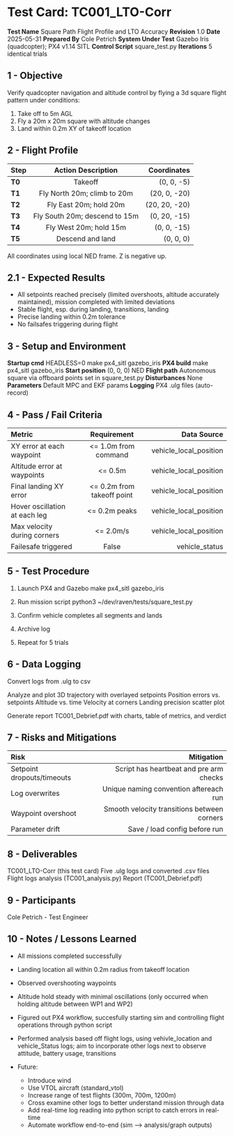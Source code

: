 # Test Card: TC001_LTO-Corr

**Test Name**		Square Path Flight Profile and LTO Accuracy
**Revision**		1.0
**Date**		2025-05-31
**Prepared By**		Cole Petrich
**System Under Test**	Gazebo Iris (quadcopter); PX4 v1.14 SITL
**Control Script**	square_test.py
**Iterations**		5 identical trials

## 1 - Objective
Verify quadcopter navigation and altitude control by flying a 3d square flight pattern under conditions:

1. Take off to 5m AGL
2. Fly a 20m x 20m square with altitude changes
3. Land within 0.2m XY of takeoff location


## 2 - Flight Profile
| Step		| Action Description		| Coordinates	|
|:--------------|:-----------------------------:|--------------:|
| **T0**	| Takeoff			| (0, 0, -5)	|
| **T1**	| Fly North 20m; climb to 20m	| (20, 0, -20)	|
| **T2**	| Fly East 20m; hold 20m	| (20, 20, -20)	|
| **T3**	| Fly South 20m; descend to 15m	| (0, 20, -15)	|
| **T4**	| Fly  West 20m; hold 15m	| (0, 0, -15)	|
| **T5**	| Descend and land		| (0, 0, 0)	|


All coordinates using local NED frame. Z is negative up.

## 2.1 - Expected Results
- All setpoints reached precisely (limited overshoots, altitude accurately maintained), mission completed with limited deviations
- Stable flight, esp. during landing, transitions, landing
- Precise landing within 0.2m tolerance
- No failsafes triggering during flight


## 3 - Setup and Environment
**Startup cmd**		HEADLESS=0 make px4_sitl gazebo_iris
**PX4 build**		make px4_sitl gazebo_iris
**Start position**	(0, 0, 0) NED
**Flight path**		Autonomous square via offboard points set in square_test.py
**Disturbances**	None
**Parameters**		Default MPC and EKF params
**Logging**		PX4 .ulg files (auto-record)

## 4 - Pass / Fail Criteria
| Metric			| Requirement			| Data Source		|
| :-----------------------------| :----------------------------:| ---------------------:|
| XY error at each waypoint	| <= 1.0m from command		| vehicle_local_position|
| Altitude error at waypoints	| <= 0.5m			| vehicle_local_position|
| Final landing XY error	| <= 0.2m from takeoff point	| vehicle_local_position|
| Hover oscillation at each leg	| <= 0.2m peaks			| vehicle_local_position|
| Max velocity during corners	| <= 2.0m/s			| vehicle_local_position|
| Failesafe triggered		| False				| vehicle_status	|

## 5 - Test Procedure
1. Launch PX4 and Gazebo
make px4_sitl gazebo_iris

2. Run mission script
python3 ~/dev/raven/tests/square_test.py

3. Confirm vehicle completes all segments and lands
4. Archive log
5. Repeat for 5 trials

## 6 - Data Logging
Convert logs from .ulg to csv

Analyze and plot
	3D trajectory with overlayed setpoints
	Position errors vs. setpoints
	Altitude vs. time
	Velocity at corners
	Landing precision scatter plot

Generate report
	TC001_Debrief.pdf with charts, table of metrics, and verdict

## 7 - Risks and Mitigations
| Risk					| Mitigation					|
|:--------------------------------------|----------------------------------------------:|
| Setpoint dropouts/timeouts		| Script has heartbeat and pre arm checks	|
| Log overwrites			| Unique naming convention aftereach run	|
| Waypoint overshoot			| Smooth velocity transitions between corners	|
| Parameter drift			| Save / load config before run			|

## 8 - Deliverables
TC001_LTO-Corr (this test card)
Five .ulg logs and converted .csv files
Flight logs analysis (TC001_analysis.py)
Report (TC001_Debrief.pdf)

## 9 - Participants
Cole Petrich - Test Engineer

## 10 - Notes / Lessons Learned
- All missions completed successfully
- Landing location all within 0.2m radius from takeoff location
- Observed overshooting waypoints
- Altitude hold steady with minimal oscillations (only occurred when holding altitude between WP1 and WP2)

- Figured out PX4 workflow, succesfully starting sim and controlling flight operations through python script
- Performed analysis based off flight logs, using vehivle_location and vehicle_Status logs; aim to incorporate other logs next to observe attitude, battery usage, transitions

- Future:
	- Introduce wind
	- Use VTOL aircraft (standard_vtol)
	- Increase range of test flights (300m, 700m, 1200m)
	- Cross examine other logs to better understand mission through data
	- Add real-time log reading into python script to catch errors in real-time
	- Automate workflow end-to-end (sim --> analysis/graph outputs)

